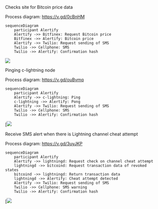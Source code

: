 Checks site for Bitcoin price data

Process diagram: https://v.gd/0cBnHM

```mermaid
sequenceDiagram
    participant Alertify
    Alertify ->> Bitfinex: Request Bitcoin price
    Bitfinex ->> Alertify: Bitcoin price
    Alertify ->> Twilio: Request sending of SMS
    Twilio ->> Cellphone: SMS
    Twilio ->> Alertify: Confirmation hash
```

[![](https://mermaid.ink/img/eyJjb2RlIjoic2VxdWVuY2VEaWFncmFtXG4gICAgcGFydGljaXBhbnQgQWxlcnRpZnlcbiAgICBBbGVydGlmeSAtPj4gQml0ZmluZXg6IFJlcXVlc3QgQml0Y29pbiBwcmljZVxuICAgIEJpdGZpbmV4IC0-PiBBbGVydGlmeTogQml0Y29pbiBwcmljZVxuICAgIEFsZXJ0aWZ5IC0-PiBUd2lsaW86IFJlcXVlc3Qgc2VuZGluZyBvZiBTTVNcbiAgICBUd2lsaW8gLT4-IENlbGxwaG9uZTogU01TXG4gICAgVHdpbGlvIC0-PiBBbGVydGlmeTogQ29uZmlybWF0aW9uIGhhc2giLCJtZXJtYWlkIjp7InRoZW1lIjoiZGVmYXVsdCJ9LCJ1cGRhdGVFZGl0b3IiOmZhbHNlLCJhdXRvU3luYyI6dHJ1ZSwidXBkYXRlRGlhZ3JhbSI6ZmFsc2V9)](https://mermaid-js.github.io/mermaid-live-editor/edit/##eyJjb2RlIjoic2VxdWVuY2VEaWFncmFtXG4gICAgcGFydGljaXBhbnQgQWxlcnRpZnlcbiAgICBBbGVydGlmeSAtPj4gQml0ZmluZXg6IFJlcXVlc3QgQml0Y29pbiBwcmljZVxuICAgIEJpdGZpbmV4IC0-PiBBbGVydGlmeTogUkJpdGNvaW4gcHJpY2VcbiAgICBBbGVydGlmeSAtPj4gVHdpbGlvOiBSZXF1ZXN0IHNlbmRpbmcgb2YgU01TXG4gICAgVHdpbGlvIC0-PiBDZWxscGhvbmU6IFNNU1xuICAgIFR3aWxpbyAtPj4gQWxlcnRpZnk6IENvbmZpcm1hdGlvbiBoYXNoIiwibWVybWFpZCI6IntcbiAgXCJ0aGVtZVwiOiBcImRlZmF1bHRcIlxufSIsInVwZGF0ZUVkaXRvciI6ZmFsc2UsImF1dG9TeW5jIjp0cnVlLCJ1cGRhdGVEaWFncmFtIjpmYWxzZX0)

Pinging c-lightning node

Process diagram: https://v.gd/ouBvmq

```mermaid
sequenceDiagram
    participant Alertify
    Alertify ->> c-lightning: Ping
    c-lightning ->> Alertify: Pong
    Alertify ->> Twilio: Request sending of SMS
    Twilio ->> Cellphone: SMS
    Twilio ->> Alertify: Confirmation hash
```

[![](https://mermaid.ink/img/eyJjb2RlIjoic2VxdWVuY2VEaWFncmFtXG4gICAgcGFydGljaXBhbnQgQWxlcnRpZnlcbiAgICBBbGVydGlmeSAtPj4gYy1saWdodG5pbmc6IFBpbmdcbiAgICBjLWxpZ2h0bmluZyAtPj4gQWxlcnRpZnk6IFBvbmdcbiAgICBBbGVydGlmeSAtPj4gVHdpbGlvOiBSZXF1ZXN0IHNlbmRpbmcgb2YgU01TXG4gICAgVHdpbGlvIC0-PiBDZWxscGhvbmU6IFNNU1xuICAgIFR3aWxpbyAtPj4gQWxlcnRpZnk6IENvbmZpcm1hdGlvbiBoYXNoIiwibWVybWFpZCI6eyJ0aGVtZSI6ImRlZmF1bHQifSwidXBkYXRlRWRpdG9yIjpmYWxzZSwiYXV0b1N5bmMiOnRydWUsInVwZGF0ZURpYWdyYW0iOmZhbHNlfQ)

Receive SMS alert when there is Lightning channel cheat attempt

Process diagram: https://v.gd/3uyJKP

```mermaid
sequenceDiagram
    participant Alertify
    Alertify ->> lightningd: Request check on channel cheat attempt
    lightningd ->> bitcoind: Request transaction data of revoked states
    bitcoind ->> lightningd: Return transaction data
    lightningd ->> Alertify: Cheat attempt detected
    Alertify ->> Twilio: Request sending of SMS
    Twilio ->> Cellphone: SMS warning
    Twilio ->> Alertify: Confirmation hash
 ```

[![](https://mermaid.ink/img/eyJjb2RlIjoic2VxdWVuY2VEaWFncmFtXG4gICAgcGFydGljaXBhbnQgQWxlcnRpZnlcbiAgICBBbGVydGlmeSAtPj4gbGlnaHRuaW5nZDogUmVxdWVzdCBjaGVjayBvbiBjaGFubmVsIGNoZWF0IGF0dGVtcHRcbiAgICBsaWdodG5pbmdkIC0-PiBiaXRjb2luZDogUmVxdWVzdCB0cmFuc2FjdGlvbiBkYXRhIG9mIHJldm9rZWQgc3RhdGVzXG4gICAgYml0Y29pbmQgLT4-IGxpZ2h0bmluZ2Q6IFJldHVybiB0cmFuc2FjdGlvbiBkYXRhXG4gICAgbGlnaHRuaW5nZCAtPj4gQWxlcnRpZnk6IENoZWF0IGF0dGVtcHQgZGV0ZWN0ZWRcbiAgICBBbGVydGlmeSAtPj4gVHdpbGlvOiBSZXF1ZXN0IHNlbmRpbmcgb2YgU01TXG4gICAgVHdpbGlvIC0-PiBDZWxscGhvbmU6IFNNUyB3YXJuaW5nXG4gICAgVHdpbGlvIC0-PiBBbGVydGlmeTogQ29uZmlybWF0aW9uIGhhc2giLCJtZXJtYWlkIjp7InRoZW1lIjoiZGVmYXVsdCJ9LCJ1cGRhdGVFZGl0b3IiOnRydWUsImF1dG9TeW5jIjp0cnVlLCJ1cGRhdGVEaWFncmFtIjp0cnVlfQ)
